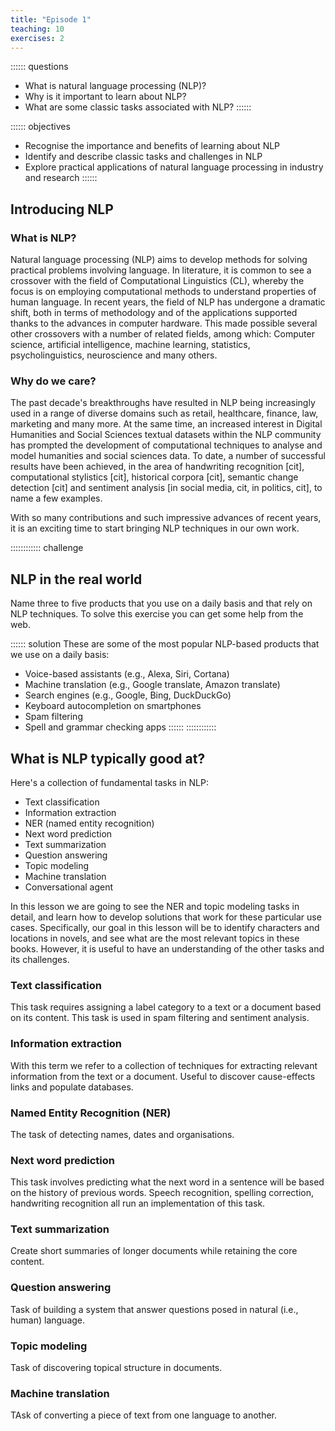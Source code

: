 ```yaml
---
title: "Episode 1"
teaching: 10
exercises: 2
---
```


:::::: questions 
- What is natural language processing (NLP)?
- Why is it important to learn about NLP?
- What are some classic tasks associated with NLP?
::::::

:::::: objectives
- Recognise the importance and benefits of learning about NLP
- Identify and describe classic tasks and challenges in NLP 
- Explore practical applications of natural language processing in industry and research
::::::

## Introducing NLP

### What is NLP?
Natural language processing (NLP) aims to develop methods for solving practical problems involving language.
In literature, it is common to see a crossover with the field of Computational Linguistics (CL), whereby the focus
is on employing computational methods to understand properties of human language. In recent years, the field of NLP
has undergone a dramatic shift, both in terms of methodology and of the applications supported thanks to the advances
in computer hardware. This made possible several other crossovers with a number of related fields, among which: Computer science,
artificial intelligence, machine learning, statistics, psycholinguistics, neuroscience and many others.

### Why do we care?
The past decade's breakthroughs have resulted in NLP being increasingly used in a range of diverse domains such as retail,
healthcare, finance, law, marketing and many more. At the same time, an increased interest in Digital Humanities and Social
Sciences textual datasets within the NLP community has prompted the development of computational techniques to analyse and model
humanities and social sciences data. To date, a number of successful results have been achieved, in the area of handwriting recognition [cit],
computational stylistics [cit], historical corpora [cit], semantic change detection [cit] and sentiment analysis [in social media, cit, in politics, cit], to name a few examples.

With so many contributions and such impressive advances of recent years, it is an exciting time to start bringing NLP techniques
in our own work. 

:::::::::::: challenge 
## NLP in the real world

Name three to five products that you use on a daily basis and that rely on NLP techniques. To solve this exercise you can get 
some help from the web.


:::::: solution
These are some of the most popular NLP-based products that we use on a daily basis:

- Voice-based assistants (e.g., Alexa, Siri, Cortana)
- Machine translation (e.g., Google translate, Amazon translate)
- Search engines (e.g., Google, Bing, DuckDuckGo)
- Keyboard autocompletion on smartphones
- Spam filtering
- Spell and grammar checking apps
::::::
::::::::::::

## What is NLP typically good at?

Here's a collection of fundamental tasks in NLP:

- Text classification
- Information extraction 
- NER (named entity recognition)
- Next word prediction
- Text summarization
- Question answering
- Topic modeling
- Machine translation
- Conversational agent

In this lesson we are going to see the NER and topic modeling tasks in detail, and learn how to develop solutions that work for these particular use cases.
Specifically, our goal in this lesson will be to identify characters and locations in novels, and see what are the most relevant topics in these books.
However, it is useful to have an understanding of the other tasks and its challenges.

### Text classification

This task requires assigning a label category to a text or a document based on its content. This task is used in spam filtering and sentiment analysis.

### Information extraction

With this term we refer to a collection of techniques for extracting relevant information from the text or a document. 
Useful to discover cause-effects links and populate databases.

### Named Entity Recognition (NER)

The task of detecting names, dates and organisations. 

### Next word prediction

This task involves predicting what the next word in a sentence will be based on the history of previous words.
Speech recognition, spelling correction, handwriting recognition all run an implementation of this task.

### Text summarization 

Create short summaries of longer documents while retaining the core content. 

### Question answering 

Task of building a system that answer questions posed in natural (i.e., human) language.

### Topic modeling 

Task of discovering topical structure in documents.

### Machine translation

TAsk of converting a piece of text from one language to another. 
